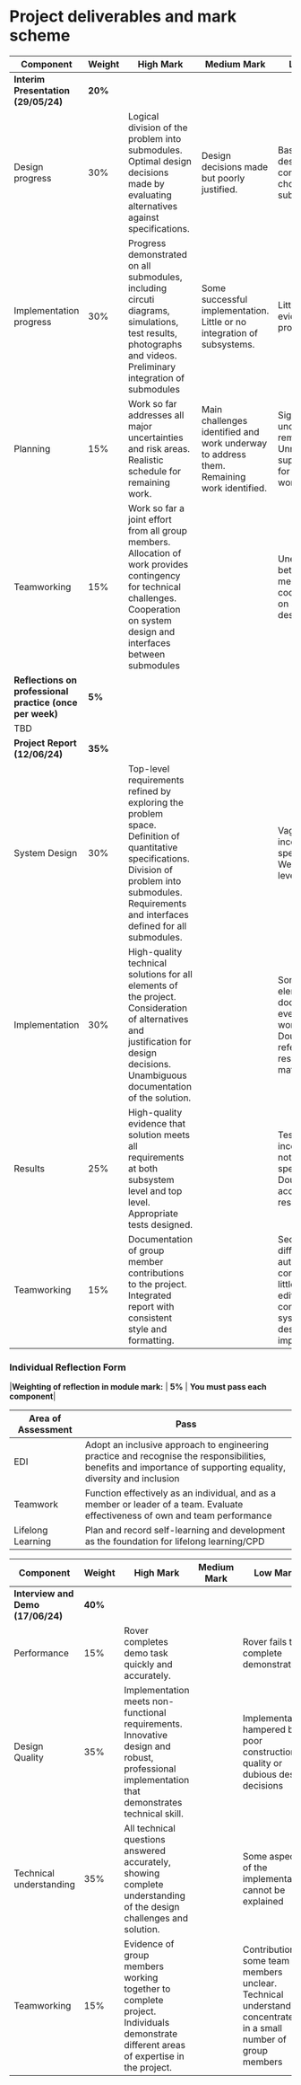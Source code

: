 # Project deliverables and mark scheme

| Component 							| Weight | High Mark | Medium Mark | Low Mark |
| --------- |  --------- | --------- | ----------- | -------- |
| **Interim Presentation (29/05/24)** | **20%** |
| Design progress 				| 30% | Logical division of the problem into submodules. Optimal design decisions made by evaluating alternatives against specifications. | Design decisions made but poorly justified. | Basic system design with ill-considered choice of submodules |
| Implementation progress | 30% | Progress demonstrated on all submodules, including circuti diagrams, simulations, test results, photographs and videos. Preliminary integration of submodules | Some successful implementation. Little or no integration of subsystems. | Little or weak evidence of progress |
| Planning 								| 15% | Work so far addresses all major uncertainties and risk areas. Realistic schedule for remaining work. | Main challenges identified and work underway to address them. Remaining work identified. | Significant uncertainties remain. Unrealistic or superficial plan for remaining work. |
| Teamworking 						| 15% | Work so far a joint effort from all group members. Allocation of work provides contingency for technical challenges. Cooperation on system design and interfaces between submodules | | Uneven split between group members. Little coordination on system design |
| **Reflections on professional practice (once per week)** | **5%** |
| TBD |
| **Project Report (12/06/24)** | **35%** |
| System Design | 30% | Top-level requirements refined by exploring the problem space. Definition of quantitative specifications. Division of problem into submodules. Requirements and interfaces defined for all submodules. | | Vague or incomplete specifications. Weak system-level design |
| Implementation | 30% | High-quality technical solutions for all elements of the project. Consideration of alternatives and justification for design decisions. Unambiguous documentation of the solution. | | Some design elements not documented, even if they work correctly. Doubts over referencing of research material |
| Results | 25% | High-quality evidence that solution meets all requirements at both subsystem level and top level. Appropriate tests designed. | | Testing incomplete or not relevant to specifications. Doubts over accuracy of results |
| Teamworking | 15% | Documentation of group member contributions to the project. Integrated report with consistent style and formatting. | | Sections from different authors compiled with little overall editing. Basic content on system-level design and implementation |

### Individual Reflection Form
|**Weighting of reflection in module mark:** | **5%** | **You must pass each component**|

| Area of Assessment							| Pass |
| ----------- | -------- |
| EDI | Adopt an inclusive approach to engineering practice and recognise the responsibilities, benefits and importance of supporting equality, diversity and inclusion |
| Teamwork |Function effectively as an individual, and as a member or leader of a team. Evaluate effectiveness of own and team performance|
| Lifelong Learning | Plan and record self-learning and development as the foundation for lifelong learning/CPD|



| Component 							| Weight | High Mark | Medium Mark | Low Mark |
| --------- |  --------- | --------- | ----------- | -------- |
| **Interview and Demo (17/06/24)** | **40%** |
| Performance | 15% | Rover completes demo task quickly and accurately. | | Rover fails to complete demonstration |
| Design Quality | 35% | Implementation meets non-functional requirements. Innovative design and robust, professional implementation that demonstrates technical skill. | | Implementation hampered by poor construction quality or dubious design decisions |
| Technical understanding | 35% | All technical questions answered accurately, showing complete understanding of the design challenges and solution. | | Some aspects of the implementation cannot be explained |
| Teamworking | 15% | Evidence of group members working together to complete project. Individuals demonstrate different areas of expertise in the project. | | Contribution of some team members unclear. Technical understanding concentrated in a small number of group members |
